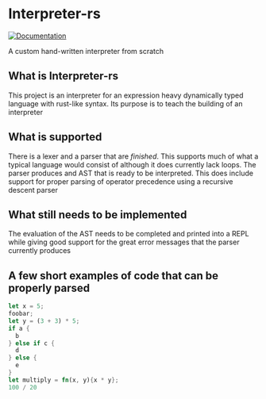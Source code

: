 
# Interpreter-rs

[![Documentation](https://docs.rs/dacx0501/badge.svg)](https://docs.rs/dacx0501)

A custom hand-written interpreter from scratch

## What is Interpreter-rs

This project is an interpreter for an expression heavy dynamically typed language with rust-like syntax. Its purpose is to teach the building of an interpreter

## What is supported

There is a lexer and a parser that are _finished_. This supports much of what a typical language would consist of although it does currently lack loops. The parser produces and AST that is ready to be interpreted. This does include support for proper parsing of operator precedence using a recursive descent parser

## What still needs to be implemented

The evaluation of the AST needs to be completed and printed into a REPL while giving good support for the great error messages that the parser currently produces

## A few short examples of code that can be properly parsed

```rust
let x = 5;
foobar;
let y = (3 + 3) * 5;
if a {
  b
} else if c {
  d
} else {
  e
}
let multiply = fn(x, y){x * y};
100 / 20
```
